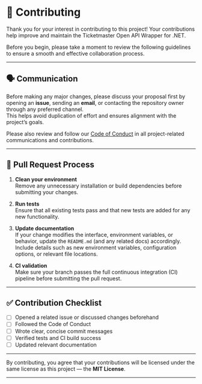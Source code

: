 # 🤝 Contributing

Thank you for your interest in contributing to this project! Your contributions help improve and maintain the Ticketmaster Open API Wrapper for .NET.

Before you begin, please take a moment to review the following guidelines to ensure a smooth and effective collaboration process.

---

## 🗣️ Communication

Before making any major changes, please discuss your proposal first by opening an **issue**, sending an **email**, or contacting the repository owner through any preferred channel.  
This helps avoid duplication of effort and ensures alignment with the project’s goals.

Please also review and follow our [Code of Conduct](https://github.com/SerhiiVoznyi/ticketmaster-api-sdk-dot-net/blob/master/CODE_OF_CONDUCT.md) in all project-related communications and contributions.

---

## 🔄 Pull Request Process

1. **Clean your environment**  
   Remove any unnecessary installation or build dependencies before submitting your changes.

2. **Run tests**  
   Ensure that all existing tests pass and that new tests are added for any new functionality.

3. **Update documentation**  
   If your change modifies the interface, environment variables, or behavior, update the `README.md` (and any related docs) accordingly.  
   Include details such as new environment variables, configuration options, or relevant file locations.

4. **CI validation**  
   Make sure your branch passes the full continuous integration (CI) pipeline before submitting the pull request.

---

## ✅ Contribution Checklist

- [ ] Opened a related issue or discussed changes beforehand
- [ ] Followed the Code of Conduct
- [ ] Wrote clear, concise commit messages
- [ ] Verified tests and CI build success
- [ ] Updated relevant documentation

---

By contributing, you agree that your contributions will be licensed under the same license as this project — the **MIT License**.

---
